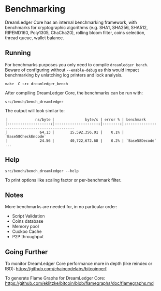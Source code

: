 Benchmarking
============

DreamLedger Core has an internal benchmarking framework, with benchmarks
for cryptographic algorithms (e.g. SHA1, SHA256, SHA512, RIPEMD160, Poly1305, ChaCha20), rolling bloom filter, coins selection,
thread queue, wallet balance.

Running
---------------------

For benchmarks purposes you only need to compile `dreamledger_bench`. Beware of configuring without `--enable-debug` as this would impact
benchmarking by unlatching log printers and lock analysis.

    make -C src dreamledger_bench

After compiling DreamLedger Core, the benchmarks can be run with:

    src/bench/bench_dreamledger

The output will look similar to:
```
|             ns/byte |              byte/s | error % | benchmark
|--------------------:|--------------------:|--------:|:----------------------------------------------
|               64.13 |       15,592,356.01 |    0.1% | `Base58CheckEncode`
|               24.56 |       40,722,672.68 |    0.2% | `Base58Decode`
...
```

Help
---------------------

    src/bench/bench_dreamledger --help

To print options like scaling factor or per-benchmark filter.

Notes
---------------------
More benchmarks are needed for, in no particular order:
- Script Validation
- Coins database
- Memory pool
- Cuckoo Cache
- P2P throughput

Going Further
--------------------

To monitor DreamLedger Core performance more in depth (like reindex or IBD): https://github.com/chaincodelabs/bitcoinperf

To generate Flame Graphs for DreamLedger Core: https://github.com/eklitzke/bitcoin/blob/flamegraphs/doc/flamegraphs.md
